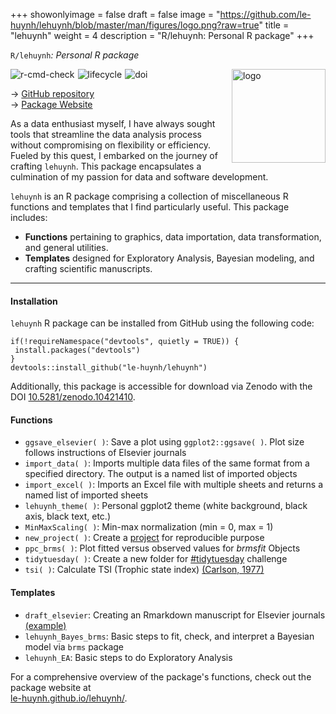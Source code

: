 +++
showonlyimage = false
draft = false
image = "https://github.com/le-huynh/lehuynh/blob/master/man/figures/logo.png?raw=true"
title = "lehuynh"
weight = 4
description = "R/lehuynh: Personal R package"
+++

`R/lehuynh`*: Personal R package*  


<a href="https://le-huynh.github.io/lehuynh/" target="_blank">
<img align="right" alt="logo" width="150" src="https://github.com/le-huynh/lehuynh/blob/master/man/figures/logo.png?raw=true" />
</a>  

<a href="https://github.com/le-huynh/lehuynh/actions/workflows/R-CMD-check.yaml" target="_blank">
<img align="left" alt="r-cmd-check" style="margin-right: 5px;" src="https://github.com/le-huynh/lehuynh/actions/workflows/R-CMD-check.yaml/badge.svg" />
</a>  

<a href="https://lifecycle.r-lib.org/articles/stages.html#stable" target="_blank">
<img align="left" alt="lifecycle" style="margin-right: 5px;" src="https://img.shields.io/badge/lifecycle-stable-brightgreen.svg" />
</a>  

<a href="https://zenodo.org/doi/10.5281/zenodo.10421410" target="_blank">
<img align="left" alt="doi" src="https://zenodo.org/badge/389311777.svg" />
</a>  

<br>

→ <a href="https://github.com/le-huynh/lehuynh" target="_blank">GitHub repository</a>  
→ <a href="https://le-huynh.github.io/lehuynh/" target="_blank"> Package Website</a>  


As a data enthusiast myself, I have always sought tools that streamline the data analysis process without compromising on flexibility or efficiency. 
Fueled by this quest, I embarked on the journey of crafting `lehuynh`. 
This package encapsulates a culmination of my passion for data and software development.  

`lehuynh` is an R package comprising a collection of miscellaneous R functions and templates that I find particularly useful. 
This package includes: 
- **Functions** pertaining to graphics, data importation, data transformation, and general utilities.  
- **Templates** designed for Exploratory Analysis, Bayesian modeling, and crafting scientific manuscripts.  

<hr>

#### Installation

`lehuynh` R package can be installed from GitHub using the following code:

```
if(!requireNamespace("devtools", quietly = TRUE)) {
 install.packages("devtools")
}
devtools::install_github("le-huynh/lehuynh")
```

Additionally, this package is accessible for download via Zenodo with the DOI <a href="https://zenodo.org/doi/10.5281/zenodo.10421410" target="_blank">10.5281/zenodo.10421410</a>.


#### Functions
- `ggsave_elsevier( )`: Save a plot using `ggplot2::ggsave( )`. Plot size follows instructions of Elsevier journals
- `import_data( )`: Imports multiple data files of the same format from a specified directory. The output is a named list of imported objects
- `import_excel( )`: Imports an Excel file with multiple sheets and returns a named list of imported sheets
- `lehuynh_theme( )`: Personal ggplot2 theme (white background, black axis, black text, etc.)
- `MinMaxScaling( )`: Min-max normalization (min = 0, max = 1)
- `new_project( )`: Create a <a href="https://github.com/SchlossLab/new_project" target="_blank">project</a> for reproducible purpose
- `ppc_brms( )`: Plot fitted versus observed values for *brmsfit* Objects
- `tidytuesday( )`: Create a new folder for <a href="https://github.com/rfordatascience/tidytuesday" target="_blank">#tidytuesday</a> challenge
- `tsi( )`: Calculate TSI (Trophic state index) <a href="https://doi.org/10.4319/lo.1977.22.2.0361" target="_blank">(Carlson, 1977)</a>


#### Templates
- `draft_elsevier`: Creating an Rmarkdown manuscript for Elsevier journals <a href="https://github.com/le-huynh/writing_journal_article_in_rmarkdown" target="_blank">(example)</a>
- `lehuynh_Bayes_brms`: Basic steps to fit, check, and interpret a Bayesian model via `brms` package
- `lehuynh_EA`: Basic steps to do Exploratory Analysis

For a comprehensive overview of the package's functions, check out the package website at  
<a href="https://le-huynh.github.io/lehuynh/" target="_blank">le-huynh.github.io/lehuynh/</a>.

<br/>

